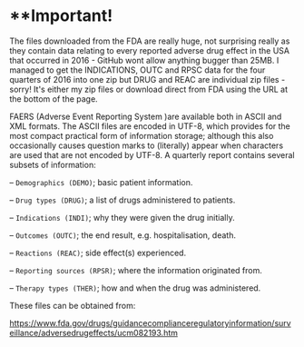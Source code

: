 # **Important!
The files downloaded from the FDA are really huge, not surprising really as they contain data relating to every reported adverse drug effect in the USA that occurred in 2016 - GitHub wont allow anything bugger than 25MB. I managed to get the INDICATIONS, OUTC and RPSC data for the four quarters of 2016 into one zip but DRUG and REAC are individual zip files - sorry! It's either my zip files or download direct from FDA using the URL at the bottom of the page.

FAERS (Adverse Event Reporting System )are available both in ASCII and XML formats. The ASCII files are encoded
in UTF-8, which provides for the most compact practical form of information storage;
although this also occasionally causes question marks to (literally) appear when characters
are used that are not encoded by UTF-8. A quarterly report contains several subsets
of information:

– `Demographics (DEMO)`; basic patient information.

– `Drug types (DRUG)`; a list of drugs administered to patients. 

– `Indications (INDI)`; why they were given the drug initially.

– `Outcomes (OUTC)`; the end result, e.g. hospitalisation, death.

– `Reactions (REAC)`; side effect(s) experienced.

– `Reporting sources (RPSR)`; where the information originated from.

– `Therapy types (THER)`; how and when the drug was administered.

These files can be obtained from:

https://www.fda.gov/drugs/guidancecomplianceregulatoryinformation/surveillance/adversedrugeffects/ucm082193.htm

